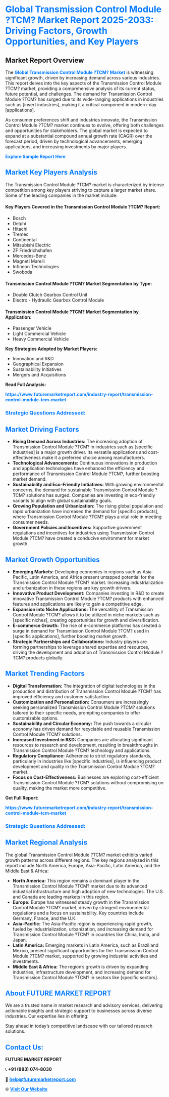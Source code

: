 <h1 style="color: #007BFF;">Global Transmission Control Module ?TCM? Market Report 2025-2033: Driving Factors, Growth Opportunities, and Key Players</h1>

<section id="overview">
<h2>Market Report Overview</h2>
<p>The <a href="https://www.futuremarketreport.com/industry-report/transmission-control-module-tcm-market" style="color: #007BFF; text-decoration: none;"><strong>Global Transmission Control Module ?TCM? Market</strong></a> is witnessing significant growth, driven by increasing demand across various industries. This report delves into the key aspects of the Transmission Control Module ?TCM? market, providing a comprehensive analysis of its current status, future potential, and challenges. The demand for Transmission Control Module ?TCM? has surged due to its wide-ranging applications in industries such as [insert industries], making it a critical component in modern-day [applications].</p>
<p>As consumer preferences shift and industries innovate, the Transmission Control Module ?TCM? market continues to evolve, offering both challenges and opportunities for stakeholders. The global market is expected to expand at a substantial compound annual growth rate (CAGR) over the forecast period, driven by technological advancements, emerging applications, and increasing investments by major players.</p>
</section>

<section id="overview">
<p><a href="https://www.futuremarketreport.com/request-sample/reportId=91261" style="color: #007BFF; text-decoration: none;"><strong>Explore Sample Report Here</strong></a></p>
</section>

<section id="key-players">
<h2 style="color: #007BFF;">Market Key Players Analysis</h2>
<p>The Transmission Control Module ?TCM? market is characterized by intense competition among key players striving to capture a larger market share. Some of the leading companies in the market include:</p>
<h4>Key Players Covered in the Transmission Control Module ?TCM? Report:</h4>
<ul><li>Bosch</li><li>Delphi</li><li>Hitachi</li><li>Tremec</li><li>Continental</li><li>Mitsubishi Electric</li><li>ZF Friedrichshafen</li><li>Mercedes-Benz</li><li>Magneti Marelli</li><li>Infineon Technologies</li><li>Swoboda</li></ul>
<h4>Transmission Control Module ?TCM? Market Segmentation by Type:</h4>
<ul><li>Double Clutch Gearbox Control Unit</li><li>Electro - Hydraulic Gearbox Control Module</li></ul>

<h4>Transmission Control Module ?TCM? Market Segmentation by Application:</h4>
<ul><li>Passenger Vehicle</li><li>Light Commercial Vehicle</li><li>Heavy Commercial Vehicle</li></ul>
<p><strong>Key Strategies Adopted by Market Players:</strong></p>
<ul>
<li>Innovation and R&D</li>
<li>Geographical Expansion</li>
<li>Sustainability Initiatives</li>
<li>Mergers and Acquisitions</li>
</ul>
</section>

<section>
<p><strong>Read Full Analysis: </strong></p><a href="https://www.futuremarketreport.com/industry-report/transmission-control-module-tcm-market" style="color: #007BFF; text-decoration: none;"><strong>https://www.futuremarketreport.com/industry-report/transmission-control-module-tcm-market</strong></a>
<h3 style="color: #007BFF;">Strategic Questions Addressed:</h3>
</section>

<section id="driving-factors">
<h2 style="color: #007BFF;">Market Driving Factors</h2>
<ul>
<li><strong>Rising Demand Across Industries:</strong> The increasing adoption of Transmission Control Module ?TCM? in industries such as [specific industries] is a major growth driver. Its versatile applications and cost-effectiveness make it a preferred choice among manufacturers.</li>
<li><strong>Technological Advancements:</strong> Continuous innovations in production and application technologies have enhanced the efficiency and performance of Transmission Control Module ?TCM?, further boosting market demand.</li>
<li><strong>Sustainability and Eco-Friendly Initiatives:</strong> With growing environmental concerns, the demand for sustainable Transmission Control Module ?TCM? solutions has surged. Companies are investing in eco-friendly variants to align with global sustainability goals.</li>
<li><strong>Growing Population and Urbanization:</strong> The rising global population and rapid urbanization have increased the demand for [specific products], where Transmission Control Module ?TCM? plays a vital role in meeting consumer needs.</li>
<li><strong>Government Policies and Incentives:</strong> Supportive government regulations and incentives for industries using Transmission Control Module ?TCM? have created a conducive environment for market growth.</li>
</ul>
</section>

<section id="growth-opportunities">
<h2 style="color: #007BFF;">Market Growth Opportunities</h2>
<ul>
<li><strong>Emerging Markets:</strong> Developing economies in regions such as Asia-Pacific, Latin America, and Africa present untapped potential for the Transmission Control Module ?TCM? market. Increasing industrialization and urbanization in these regions are key growth drivers.</li>
<li><strong>Innovative Product Development:</strong> Companies investing in R&D to create innovative Transmission Control Module ?TCM? products with enhanced features and applications are likely to gain a competitive edge.</li>
<li><strong>Expansion into Niche Applications:</strong> The versatility of Transmission Control Module ?TCM? allows it to be utilized in niche markets such as [specific niches], creating opportunities for growth and diversification.</li>
<li><strong>E-commerce Growth:</strong> The rise of e-commerce platforms has created a surge in demand for Transmission Control Module ?TCM? used in [specific applications], further boosting market growth.</li>
<li><strong>Strategic Partnerships and Collaborations:</strong> Industry players are forming partnerships to leverage shared expertise and resources, driving the development and adoption of Transmission Control Module ?TCM? products globally.</li>
</ul>
</section>

<section id="trending-factors">
<h2 style="color: #007BFF;">Market Trending Factors</h2>
<ul>
<li><strong>Digital Transformation:</strong> The integration of digital technologies in the production and distribution of Transmission Control Module ?TCM? has improved efficiency and customer satisfaction.</li>
<li><strong>Customization and Personalization:</strong> Consumers are increasingly seeking personalized Transmission Control Module ?TCM? solutions tailored to their specific needs, prompting companies to offer customizable options.</li>
<li><strong>Sustainability and Circular Economy:</strong> The push towards a circular economy has driven demand for recyclable and reusable Transmission Control Module ?TCM? solutions.</li>
<li><strong>Increased Investment in R&D:</strong> Companies are allocating significant resources to research and development, resulting in breakthroughs in Transmission Control Module ?TCM? technology and applications.</li>
<li><strong>Regulatory Compliance:</strong> Adherence to strict regulatory standards, particularly in industries like [specific industries], is influencing product development and quality in the Transmission Control Module ?TCM? market.</li>
<li><strong>Focus on Cost-Effectiveness:</strong> Businesses are exploring cost-efficient Transmission Control Module ?TCM? solutions without compromising on quality, making the market more competitive.</li>
</ul>
</section>

<section>
<p><strong>Get Full Report: </strong></p><a href="https://www.futuremarketreport.com/industry-report/transmission-control-module-tcm-market" style="color: #007BFF; text-decoration: none;"><strong>https://www.futuremarketreport.com/industry-report/transmission-control-module-tcm-market</strong></a>
<h3 style="color: #007BFF;">Strategic Questions Addressed:</h3>
</section>


<section id="regional-analysis">
<h2 style="color: #007BFF;">Market Regional Analysis</h2>
<p>The global Transmission Control Module ?TCM? market exhibits varied growth patterns across different regions. The key regions analyzed in this report include North America, Europe, Asia-Pacific, Latin America, and the Middle East & Africa:</p>
<ul>
<li><strong>North America:</strong> This region remains a dominant player in the Transmission Control Module ?TCM? market due to its advanced industrial infrastructure and high adoption of new technologies. The U.S. and Canada are leading markets in this region.</li>
<li><strong>Europe:</strong> Europe has witnessed steady growth in the Transmission Control Module ?TCM? market, driven by stringent environmental regulations and a focus on sustainability. Key countries include Germany, France, and the U.K.</li>
<li><strong>Asia-Pacific:</strong> The Asia-Pacific region is experiencing rapid growth, fueled by industrialization, urbanization, and increasing demand for Transmission Control Module ?TCM? in countries like China, India, and Japan.</li>
<li><strong>Latin America:</strong> Emerging markets in Latin America, such as Brazil and Mexico, present significant opportunities for the Transmission Control Module ?TCM? market, supported by growing industrial activities and investments.</li>
<li><strong>Middle East & Africa:</strong> The region’s growth is driven by expanding industries, infrastructure development, and increasing demand for Transmission Control Module ?TCM? in sectors like [specific sectors].</li>
</ul>
</section>

<footer>
<h2 style="color: #007BFF;">About FUTURE MARKET REPORT</h2>
<p>We are a trusted name in market research and advisory services, delivering actionable insights and strategic support to businesses across diverse industries. Our expertise lies in offering:</p>

<p>Stay ahead in today’s competitive landscape with our tailored research solutions.</p>

<h2 style="color: #007BFF;">Contact Us:</h2>
<p><strong>FUTURE MARKET REPORT</strong></p>
<p>📞 <strong>+91 (883) 074-8030</strong></p>
<p>📧 <strong><a href="mailto:help@futuremarketreport.com" style="color: #007BFF;">help@futuremarketreport.com</a></strong></p>
<p>🌐 <strong><a href="https://www.futuremarketreport.com/" style="color: #007BFF;">Visit Our Website</a></strong></p>
</footer>